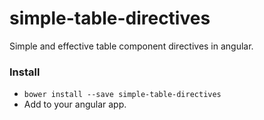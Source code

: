 # simple-table-directives
Simple and effective table component directives in angular.

### Install
- ```bower install --save simple-table-directives```
- Add to your angular app.
